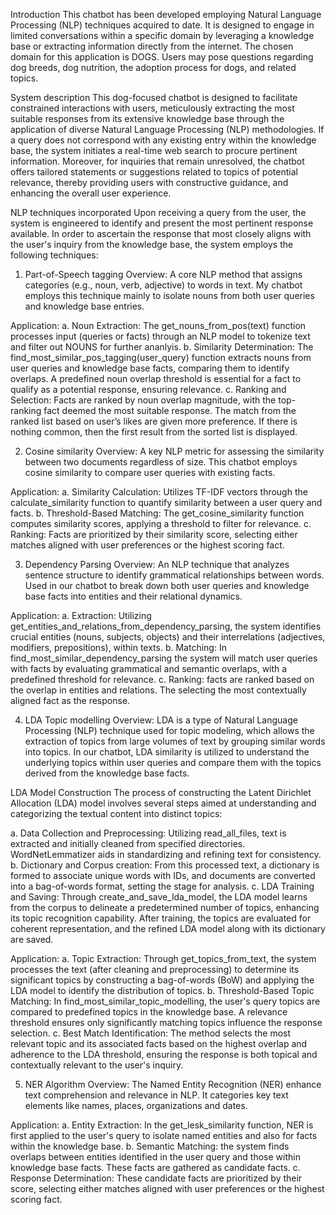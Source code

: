 Introduction
This chatbot has been developed employing Natural Language Processing (NLP) techniques acquired to date. It is designed to engage in limited conversations within a specific domain by leveraging a knowledge base or extracting information directly from the internet. The chosen domain for this application is DOGS. Users may pose questions regarding dog breeds, dog nutrition, the adoption process for dogs, and related topics.

System description
This dog-focused chatbot is designed to facilitate constrained interactions with users, meticulously extracting the most suitable responses from its extensive knowledge base through the application of diverse Natural Language Processing (NLP) methodologies. If a query does not correspond with any existing entry within the knowledge base, the system initiates a real-time web search to procure pertinent information. Moreover, for inquiries that remain unresolved, the chatbot offers tailored statements or suggestions related to topics of potential relevance, thereby providing users with constructive guidance, and enhancing the overall user experience.

NLP techniques incorporated
Upon receiving a query from the user, the system is engineered to identify and present the most pertinent response available. In order to ascertain the response that most closely aligns with the user's inquiry from the knowledge base, the system employs the following techniques:

1.	Part-of-Speech tagging
Overview: A core NLP method that assigns categories (e.g., noun, verb, adjective) to words in text. My chatbot employs this technique mainly to isolate nouns from both user queries and knowledge base entries.

Application: 
a.	Noun Extraction: The get_nouns_from_pos(text) function processes input (queries or facts) through an NLP model to tokenize text and filter out NOUNS for further ananlyis. 
b.	Similarity Determination: The find_most_similar_pos_tagging(user_query) function extracts nouns from user queries and knowledge base facts, comparing them to identify overlaps. A predefined noun overlap threshold is essential for a fact to qualify as a potential response, ensuring relevance.
c.	Ranking and Selection: Facts are ranked by noun overlap magnitude, with the top-ranking fact deemed the most suitable response. The match from the ranked list based on user’s likes are given more preference. If there is nothing common, then the first result from the sorted list is displayed. 


2.	Cosine similarity
Overview: A key NLP metric for assessing the similarity between two documents regardless of size. This chatbot employs cosine similarity to compare user queries with existing facts.

Application:
a.	Similarity Calculation: Utilizes TF-IDF vectors through the calculate_similarity function to quantify similarity between a user query and facts.
b.	Threshold-Based Matching: The get_cosine_similarity function computes similarity scores, applying a threshold to filter for relevance.
c.	Ranking: Facts are prioritized by their similarity score, selecting either matches aligned with user preferences or the highest scoring fact.

3.	Dependency Parsing
Overview: An NLP technique that analyzes sentence structure to identify grammatical relationships between words. Used in our chatbot to break down both user queries and knowledge base facts into entities and their relational dynamics.

Application: 
a.	Extraction: Utilizing get_entities_and_relations_from_dependency_parsing, the system identifies crucial entities (nouns, subjects, objects)  and their interrelations (adjectives, modifiers, prepositions), within texts.
b.	Matching: In find_most_similar_dependency_parsing the system will match user queries with facts by evaluating grammatical and semantic overlaps, with a predefined threshold for relevance.
c.	Ranking: facts are ranked based on the overlap in entities and relations. The selecting the most contextually aligned fact as the response.


4.	LDA Topic modelling 
Overview:  LDA is a type of Natural Language Processing (NLP) technique used for topic modeling, which allows the extraction of topics from large volumes of text by grouping similar words into topics. In our chatbot, LDA similarity is utilized to understand the underlying topics within user queries and compare them with the topics derived from the knowledge base facts.

LDA Model Construction 
The process of constructing the Latent Dirichlet Allocation (LDA) model involves several steps aimed at understanding and categorizing the textual content into distinct topics:

a.	Data Collection and Preprocessing: Utilizing read_all_files, text is extracted and initially cleaned from specified directories. WordNetLemmatizer aids in standardizing and refining text for consistency.
b.	Dictionary and Corpus creation: From this processed text, a dictionary is formed to associate unique words with IDs, and documents are converted into a bag-of-words format, setting the stage for analysis.
c.	LDA Training and Saving: Through create_and_save_lda_model, the LDA model learns from the corpus to delineate a predetermined number of topics, enhancing its topic recognition capability. After training, the topics are evaluated for coherent representation, and the refined LDA model along with its dictionary are saved.

Application:
a.	Topic Extraction: Through get_topics_from_text, the system processes the text (after cleaning and preprocessing) to determine its significant topics by constructing a bag-of-words (BoW) and applying the LDA model to identify the distribution of topics.
b.	Threshold-Based Topic Matching: In find_most_similar_topic_modelling, the user's query topics are compared to predefined topics in the knowledge base. A relevance threshold ensures only significantly matching topics influence the response selection.
c.	Best Match Identification: The method selects the most relevant topic and its associated facts based on the highest overlap and adherence to the LDA threshold, ensuring the response is both topical and contextually relevant to the user's inquiry.


5.	NER Algorithm 
Overview: 
The Named Entity Recognition (NER) enhance text comprehension and relevance in NLP.  It categories key text elements like names, places, organizations and dates.

 Application:
a.	Entity Extraction: In the get_lesk_similarity function, NER is first applied to the user's query to isolate named entities and also for facts within the knowledge base.
b.	Semantic Matching: the system finds overlaps between entities identified in the user query and those within knowledge base facts. These facts are gathered as candidate facts.
c.	Response Determination: These candidate facts are prioritized by their score, selecting either matches aligned with user preferences or the highest scoring fact.
